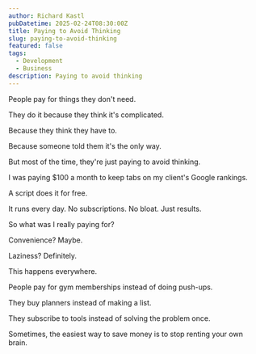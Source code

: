 ```yaml
---
author: Richard Kastl
pubDatetime: 2025-02-24T08:30:00Z
title: Paying to Avoid Thinking
slug: paying-to-avoid-thinking
featured: false
tags:
  - Development
  - Business
description: Paying to avoid thinking
---
```


People pay for things they don't need.

They do it because they think it's complicated.

Because they think they have to.

Because someone told them it's the only way.

But most of the time, they're just paying to avoid thinking.

I was paying $100 a month to keep tabs on my client's Google rankings.

A script does it for free.

It runs every day. No subscriptions. No bloat. Just results.

So what was I really paying for?

Convenience? Maybe.

Laziness? Definitely.

This happens everywhere.

People pay for gym memberships instead of doing push-ups.

They buy planners instead of making a list.

They subscribe to tools instead of solving the problem once.

Sometimes, the easiest way to save money is to stop renting your own brain.